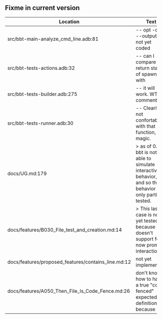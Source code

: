 Fixme in current version
------------------------

Location | Text
---------|-----
src/bbt-main-analyze_cmd_line.adb:81|            --  opt -ot / --output_tag not yet coded
src/bbt-tests-actions.adb:32|   --  can I compare the return status of spawn with
src/bbt-tests-builder.adb:275|            -- it will work.  WTF comment
src/bbt-tests-runner.adb:30|   --  Clearly not confortable with that function, it's magic.
docs/UG.md:179|>  as of 0.0.6, bbt is not able to simulate interactive behavior, and so this behavior is only partially tested.  
docs/features/B030_File_test_and_creation.md:14|> This last case is not yet tested because bbt doesn't support for now prompt interaction. ()  
docs/features/proposed_features/contains_line.md:12| not yet implemented.
docs/features/A050_Then_File_Is_Code_Fence.md:26| don't know how to have a true "code fenced" expected file definition, because bbt 
